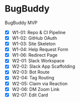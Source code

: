 # BugBuddy
BugBuddy MVP

- [x] W1-01: Repo & CI Pipeline
- [x] W1-02: GitHub OAuth
- [x] W1-03: Site Skeleton
- [x] W1-04: Help Request Form
- [x] W1-06: Redirect Page
- [x] W2-01: Slack Workspace
- [x] W2-02: Slack App Scaffolding
- [x] W2-03: Bot Route
- [x] W2-04: Tag Routing
- [x] W2-05: Claim via Reaction
- [x] W2-06: DM Zoom Link
- [x] W2-07: Edit Card
